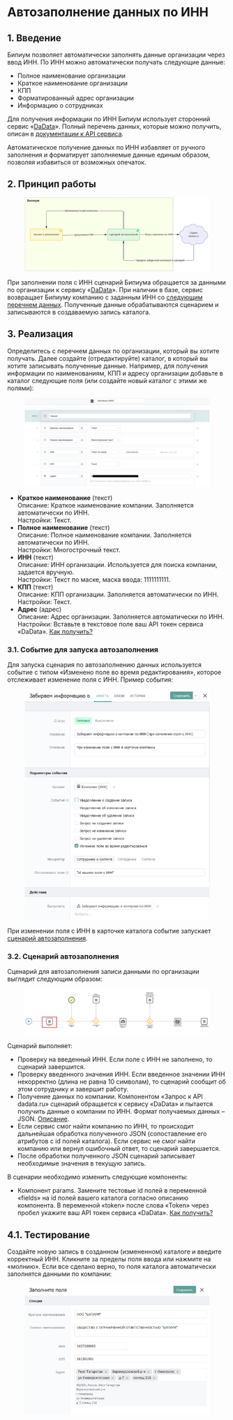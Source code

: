 # Автозаполнение данных по ИНН

## 1. **Введение**

Бипиум позволяет автоматически заполнять данные организации через ввод ИНН. По ИНН можно автоматически получать следующие данные:

* Полное наименование организации
* Краткое наименование организации
* КПП
* Форматированный адрес организации
* Информацию о сотрудниках

Для получения информации по ИНН Бипиум использует сторонний сервис «[DaData](https://dadata.ru/)». Полный перечень данных, которые можно получить, описан в [документации к API сервиса](https://dadata.ru/api/find-party/).

Автоматическое получение данных по ИНН избавляет от ручного заполнения и форматирует заполняемые данные единым образом, позволяя избавиться от возможных опечаток.

## **2. Принцип работы**

<figure><img src="../../.gitbook/assets/temp - Frame 13.jpg" alt=""><figcaption></figcaption></figure>

При заполнении поля с ИНН сценарий Бипиума обращается за данными по организации к сервису «[DaData](https://dadata.ru/)». При наличии в базе, сервис возвращает Бипиуму компанию с заданным ИНН со [следующим перечнем данных](https://dadata.ru/api/find-party/). Полученные данные обрабатываются сценарием и записываются в создаваемую запись каталога.

## **3. Реализация**

Определитесь с перечнем данных по организации, который вы хотите получать. Далее создайте (отредактируйте) каталог, в который вы хотите записывать полученные данные. Например, для получения информации по наименованиям, КПП и адресу организации добавьте в каталог следующие поля (или создайте новый каталог с этими же полями):

<figure><img src="../../.gitbook/assets/1 (2).png" alt=""><figcaption></figcaption></figure>

* **Краткое наименование** (текст)\
  Описание: Краткое наименование компании. Заполняется автоматически по ИНН.\
  Настройки: Текст.
* **Полное наименование** (текст)\
  Описание: Полное наименование компании. Заполняется автоматически по ИНН.\
  Настройки: Многострочный текст.
* **ИНН** (текст)\
  Описание: ИНН организации. Используется для поиска компании, задается вручную.\
  Настройки: Текст по маске, маска ввода: 1111111111.
* **КПП** (текст)\
  Описание: КПП организации. Заполняется автоматически по ИНН.\
  Настройки: Текст.
* **Адрес** (адрес)\
  Описание: Адрес организации. Заполняется автоматически по ИНН.\
  Настройки: Вставьте в текстовое поле ваш API токен сервиса «DaData». [Как получить?](https://docs.bpium.ru/integrations/integration/cases/integraciya-s-servisom-dadata#2.1.-poluchenie-tokena-servisa-dadata.ru)

### **3.1. Событие для запуска автозаполнения**

Для запуска сценария по автозаполнению данных используется событие с типом «Изменено поле во время редактирования», которое отслеживает изменение поля с ИНН. Пример события:

<figure><img src="../../.gitbook/assets/2 (2).png" alt=""><figcaption></figcaption></figure>

При изменении поля с ИНН в карточке каталога событие запускает [сценарий автозаполнения](https://drive.google.com/file/d/1lMRzJ7DWHhmd8KOalvyMA2jqvwLnZa5Z/view?usp=sharing).

### **3.2. Сценарий автозаполнения**

Сценарий для автозаполнения записи данными по организации выглядит следующим образом:

<figure><img src="../../.gitbook/assets/3 (2).png" alt=""><figcaption></figcaption></figure>

Сценарий выполняет:

* Проверку на введенный ИНН. Если поле с ИНН не заполнено, то сценарий завершится.
* Проверку введенного значения ИНН. Если введенное значении ИНН некорректно (длина не равна 10 символам), то сценарий сообщит об этом сотруднику и завершит работу.
* Получение данных по компании. Компонентом «Запрос к API dadata.ru» сценарий обращается к сервису «DaData» и пытается получить данные о компании по ИНН. Формат получаемых данных – JSON. [Описание](https://dadata.ru/api/find-party/).
* Если сервис смог найти компанию по ИНН, то происходит дальнейшая обработка полученного JSON (сопоставление его атрибутов с id полей каталога). Если сервис не смог найти компанию или вернул ошибочный ответ, то сценарий завершается.
* После обработки полученного JSON сценарий записывает необходимые значения в текущую запись.

В сценарии необходимо изменить следующие компоненты:

* Компонент params. Замените тестовые id полей в переменной «fields» на id полей вашего каталога согласно описанию компонента. В переменной «token» после слова «Token» через пробел укажите ваш API токен сервиса «DaData». [Как получить?](https://docs.bpium.ru/integrations/integration/cases/integraciya-s-servisom-dadata#2.1.-poluchenie-tokena-servisa-dadata.ru)

## **4.1. Тестирование**

Создайте новую запись в созданном (измененном) каталоге и введите корректный ИНН. Кликните за пределы поля ввода или нажмите на «молнию». Если все сделано верно, то поля каталога автоматически заполнятся данными по компании:

<figure><img src="../../.gitbook/assets/4 (2).png" alt=""><figcaption></figcaption></figure>
